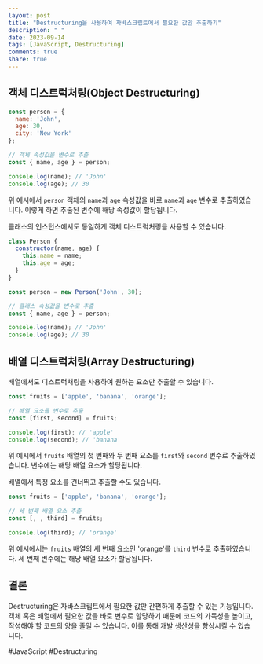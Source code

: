 ```yaml
---
layout: post
title: "Destructuring을 사용하여 자바스크립트에서 필요한 값만 추출하기"
description: " "
date: 2023-09-14
tags: [JavaScript, Destructuring]
comments: true
share: true
---
```


## 객체 디스트럭처링(Object Destructuring)

```javascript
const person = {
  name: 'John',
  age: 30,
  city: 'New York'
};

// 객체 속성값을 변수로 추출
const { name, age } = person;

console.log(name); // 'John'
console.log(age); // 30
```

위 예시에서 `person` 객체의 `name`과 `age` 속성값을 바로 `name`과 `age` 변수로 추출하였습니다. 이렇게 하면 추출된 변수에 해당 속성값이 할당됩니다.

클래스의 인스턴스에서도 동일하게 객체 디스트럭처링을 사용할 수 있습니다.

```javascript
class Person {
  constructor(name, age) {
    this.name = name;
    this.age = age;
  }
}

const person = new Person('John', 30);

// 클래스 속성값을 변수로 추출
const { name, age } = person;

console.log(name); // 'John'
console.log(age); // 30
```

## 배열 디스트럭처링(Array Destructuring)

배열에서도 디스트럭처링을 사용하여 원하는 요소만 추출할 수 있습니다.

```javascript
const fruits = ['apple', 'banana', 'orange'];

// 배열 요소를 변수로 추출
const [first, second] = fruits;

console.log(first); // 'apple'
console.log(second); // 'banana'
```

위 예시에서 `fruits` 배열의 첫 번째와 두 번째 요소를 `first`와 `second` 변수로 추출하였습니다. 변수에는 해당 배열 요소가 할당됩니다.

배열에서 특정 요소를 건너뛰고 추출할 수도 있습니다.

```javascript
const fruits = ['apple', 'banana', 'orange'];

// 세 번째 배열 요소 추출
const [, , third] = fruits;

console.log(third); // 'orange'
```

위 예시에서는 `fruits` 배열의 세 번째 요소인 'orange'를 `third` 변수로 추출하였습니다. 세 번째 변수에는 해당 배열 요소가 할당됩니다.

## 결론

Destructuring은 자바스크립트에서 필요한 값만 간편하게 추출할 수 있는 기능입니다. 객체 혹은 배열에서 필요한 값을 바로 변수로 할당하기 때문에 코드의 가독성을 높이고, 작성해야 할 코드의 양을 줄일 수 있습니다. 이를 통해 개발 생산성을 향상시킬 수 있습니다. 

#JavaScript #Destructuring